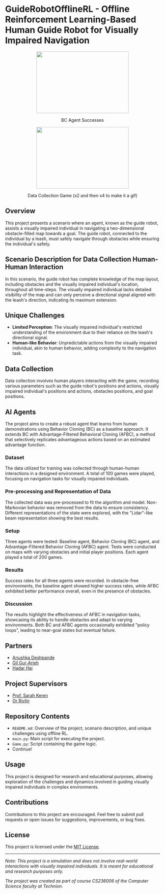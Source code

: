 # GuideRobotOfflineRL - Offline Reinforcement Learning-Based Human Guide Robot for Visually Impaired Navigation


<div align="center">

<img src="https://github.com/hadar-hai/GuideRobotOfflineRL/assets/64587231/bc6c72ac-66ba-4f78-8a3e-af4bf0c8072f" width="300" height="200">

BC Agent Successes

</div>

<div align="center">

<img src="https://github.com/hadar-hai/GuideRobotOfflineRL/assets/64587231/82d911cc-5f99-4ec0-ab83-3be7b22e17a6" width="300" height="200">

Data Collection Game (x2 and then x4 to make it a gif)

</div>


## Overview

This project presents a scenario where an agent, known as the guide robot, assists a visually impaired individual in navigating a two-dimensional obstacle-filled map towards a goal. The guide robot, connected to the individual by a leash, must safely navigate through obstacles while ensuring the individual's safety.

## Scenario Description for Data Collection Human-Human Interaction

In this scenario, the guide robot has complete knowledge of the map layout, including obstacles and the visually impaired individual's location, throughout all time-steps. The visually impaired individual lacks detailed visibility of the map and can only perceive a directional signal aligned with the leash's direction, indicating its maximum extension.

## Unique Challenges

- **Limited Perception**: The visually impaired individual's restricted understanding of the environment due to their reliance on the leash's directional signal.
- **Human-like Behavior**: Unpredictable actions from the visually impaired individual, akin to human behavior, adding complexity to the navigation task.

## Data Collection

Data collection involves human players interacting with the game, recording various parameters such as the guide robot's positions and actions, visually impaired individual's positions and actions, obstacles positions, and goal positions.

## AI Agents

The project aims to create a robust agent that learns from human demonstrations using Behavior Cloning (BC) as a baseline approach. It extends BC with Advantage-Filtered Behavioral Cloning (AFBC), a method that selectively replicates advantageous actions based on an estimated advantage function.

### Dataset

The data utilized for training was collected through human-human interactions in a designed environment. A total of 100 games were played, focusing on navigation tasks for visually impaired individuals.

### Pre-processing and Representation of Data

The collected data was pre-processed to fit the algorithm and model. Non-Markovian behavior was removed from the data to ensure consistency. Different representations of the state were explored, with the "Lidar"-like beam representation showing the best results.

### Setup

Three agents were tested: Baseline agent, Behavior Cloning (BC) agent, and Advantage-Filtered Behavior Cloning (AFBC) agent. Tests were conducted on maps with varying obstacles and initial player positions. Each agent played a total of 200 games.

### Results

Success rates for all three agents were recorded. In obstacle-free environments, the baseline agent showed higher success rates, while AFBC exhibited better performance overall, even in the presence of obstacles.

### Discussion

The results highlight the effectiveness of AFBC in navigation tasks, showcasing its ability to handle obstacles and adapt to varying environments. Both BC and AFBC agents occasionally exhibited "policy loops", leading to near-goal states but eventual failure.

## Partners

- [Anushka Deshpande](https://github.com/Anna4142)
- [Gil Gur-Arieh](https://github.com/gilgurarieh)
- [Hadar Hai](https://github.com/hadar-hai)

## Project Supervisors

- [Prof. Sarah Keren](https://sarahk.cs.technion.ac.il/)
- [Or Rivlin](https://github.com/orrivlin)

## Repository Contents

- `README.md`: Overview of the project, scenario description, and unique challenges using offline RL.
- `main.py`: Main script for executing the project.
- `Game.py`: Script containing the game logic.
- Continue!

## Usage

This project is designed for research and educational purposes, allowing exploration of the challenges and dynamics involved in guiding visually impaired individuals in complex environments.

## Contributions

Contributions to this project are encouraged. Feel free to submit pull requests or open issues for suggestions, improvements, or bug fixes.

## License

This project is licensed under the [MIT License](https://opensource.org/licenses/MIT).

---
*Note: This project is a simulation and does not involve real-world interactions with visually impaired individuals. It is meant for educational and research purposes only.*

*The project was created as part of course CS236006 of the Computer Science faculty at Technion.*
